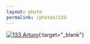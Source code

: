 ```yaml
---
layout: photo
permalink: /photos/133
---
```


[![133 Arturo](https://c2.staticflickr.com/2/1633/24565420116_ee278c2092_c.jpg)](https://www.flickr.com/photos/131440297@N08/24565420116/){:target="_blank"}
